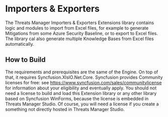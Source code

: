# Importers & Exporters

The Threats Manager Importers & Exporters Extensions library contains logic and modules to import from Excel files, for example to generate Mitigations from some Azure Security Baseline, or to export to Excel files. The library cal also generate multiple Knowledge Bases from Excel files automatically.


## How to Build

The requirements and prerequisites are the same of the Engine. On top of that, it requires Syncfusion.XlsIO.Net.Core. Syncfusion provides Community licenses for free: see <https://www.syncfusion.com/sales/communitylicense> for information about your eligibility and eventually apply. You should not need a license to build and load this Extension library or any other library based on Syncfusion WinForms, because the license is embedded in Threats Manager Studio.
Of course, you will need a license if you create a something not directly hosted in Threats Manager Studio.
